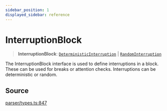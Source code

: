 ```yaml
---
sidebar_position: 1
displayed_sidebar: reference
---
```


# InterruptionBlock

> **InterruptionBlock**: [`DeterministicInterruption`](../interfaces/DeterministicInterruption.md) \| [`RandomInterruption`](../interfaces/RandomInterruption.md)

The InterruptionBlock interface is used to define interruptions in a block. These can be used for breaks or attention checks. Interruptions can be deterministic or random.

## Source

[parser/types.ts:847](https://github.com/revisit-studies/study/blob/c5f5fc14be8838e081860da2e0cde81ce3bcf969/src/parser/types.ts#L847)
